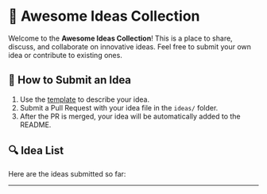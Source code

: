 # 🚀 Awesome Ideas Collection

Welcome to the **Awesome Ideas Collection**! This is a place to share, discuss, and collaborate on innovative ideas. Feel free to submit your own idea or contribute to existing ones.

## 📝 How to Submit an Idea

1. Use the [template](template.md) to describe your idea.
2. Submit a Pull Request with your idea file in the `ideas/` folder.
3. After the PR is merged, your idea will be automatically added to the README.

## 🔍 Idea List

Here are the ideas submitted so far:

---

<!-- Ideas will be added here automatically by the GitHub Actions script -->

